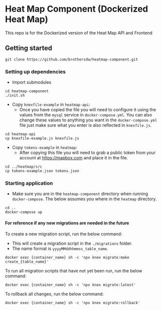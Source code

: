 # Heat Map Component (Dockerized Heat Map)

This repo is for the Dockerized version of the Heat Map API and Frontend

## Getting started

```shell script
git clone https://github.com/brothersdw/heatmap-component.git
```

### Setting up dependencies

- Import submodules

```shell script
cd heatmap-component
./init.sh
```

- Copy `knexfile-example` in `heatmap-api`:
  - Once you have copied the file you will need to configure it using the values from the `mysql` service in `docker-compose.yml`. You can also change these values to anything you want in the `docker-compose.yml` file just make sure what you enter is also reflected in `knexfile.js`.

```shell script
cd heatmap-api
cp knexfile-example.js knexfile.js
```

- Copy `tokens-example` in `heatmap`:
  - After copying this file you will need to grab a public token from your account at https://mapbox.com and place it in the file.

```shell script
cd ../heatmap/src
cp tokens-example.json tokens.json
```

### Starting application

- Make sure you are in the `heatmap-component` directory when running `docker-compose`. The below assumes you where in the `heatmap` directory.

```shell script
cd ..
docker-compose up
```

#### For reference if any new migrations are needed in the future

To create a new migration script, run the below command:

- This will create a migration script in the `./migrations` folder.
- The name format is `yyyyMMddhhmmss_table_name`.

```shell script
docker exec {container_name} sh -c 'npx knex migrate:make create_{table_name}'
```

To run all migration scripts that have not yet been run, run the below command:

```shell script
docker exec {container_name} sh -c 'npx knex migrate:latest'
```

To rollback all changes, run the below command:

```shell script
docker exec {container_name} sh -c 'npx knex migrate:rollback'
```
